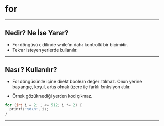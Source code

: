 # for

---

## Nedir? Ne İşe Yarar?

- For döngüsü c dilinde while'ın daha kontrollü bir biçimidir.
- Tekrar isteyen yerlerde kullanılır.

---

## Nasıl? Kullanılır?

- For döngüsünde içine direkt boolean değer atılmaz.
  Onun yerine başlangıç, koşul, artış olmak üzere
  üç farklı fonksiyon atılır.

- Örnek gözükmediği yerden kod çıkmaz.

```c
for (int i = 2; i <= 512; i *= 2) {
  printf("%d\n", i);
}
```

---
